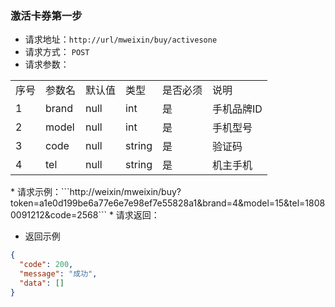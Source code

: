 
### 激活卡券第一步

*   请求地址：```http://url/mweixin/buy/activesone```
*   请求方式： ```POST```
*   请求参数：
<table cellspacing=0 cellpadding=0>
  <tr>
    <td>序号</td>
    <td>参数名</td>
    <td>默认值</td>
    <td>类型</td>
    <td>是否必须</td>
    <td>说明</td>
  </tr>
  <tr>
    <td>1</td>
    <td>brand</td>
    <td>null</td>
    <td>int</td>
    <td>是</td>
    <td>手机品牌ID</td>
  </tr>
  <tr>
    <td>2</td>
    <td>model</td>
    <td>null</td>
    <td>int</td>
    <td>是</td>
    <td>手机型号</td>
  </tr>
  <tr>
    <td>3</td>
    <td>code</td>
    <td>null</td>
    <td>string</td>
    <td>是</td>
    <td>验证码</td>
  </tr>
  <tr>
    <td>4</td>
    <td>tel</td>
    <td>null</td>
    <td>string</td>
    <td>是</td>
    <td>机主手机</td>
  </tr>
</table>
*   请求示例：```http://weixin/mweixin/buy?token=a1e0d199be6a77e6e7e98ef7e55828a1&brand=4&model=15&tel=18080091212&code=2568```
*   请求返回：

*   返回示例
```JSON
{
  "code": 200,
  "message": "成功",
  "data": []
}
```

